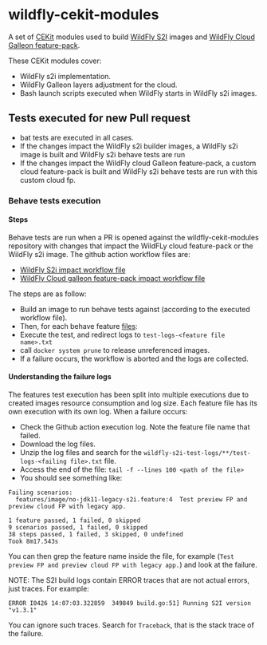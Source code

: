 # wildfly-cekit-modules

A set of [CEKit](https://github.com/cekit/cekitmodules) modules used to build [WildFly S2I](https://github.com/wildfly/wildfly-s2i/)
images and [WildFly Cloud Galleon feature-pack](https://github.com/wildfly-extras/wildfly-cloud-galleon-pack).

These CEKit modules cover:

* WildFly s2i implementation.
* WildFly Galleon layers adjustment for the cloud.
* Bash launch scripts executed when WildFly starts in WildFly s2i images.

## Tests executed for new Pull request

* bat tests are executed in all cases.
* If the changes impact the WildFly s2i builder images, a WildFly s2i image is built and WildFly s2i behave tests are run
* If the changes impact the WildFly cloud Galleon feature-pack, a custom cloud feature-pack is built and WildFly s2i behave tests are run with this custom cloud fp.

### Behave tests execution

#### Steps

Behave tests are run when a PR is opened against the wildfly-cekit-modules repository with changes that impact the WildFLy cloud feature-pack or the WildFly s2i image.
The github action workflow files are:

* [WildFly S2i impact workflow file](https://github.com/wildfly/wildfly-cekit-modules/blob/main/.github/workflows/test-wildfly-s2i.yml)
* [WildFly Cloud galleon feature-pack impact workflow file](https://github.com/wildfly/wildfly-cekit-modules/blob/main/.github/workflows/test-wildfly-cloud-fp.yml)

The steps are as follow:

* Build an image to run behave tests against (according to the executed workflow file).
* Then, for each behave feature [files](https://github.com/wildfly/wildfly-s2i/tree/main/wildfly-builder-image/tests/features):
* Execute the test, and redirect logs to `test-logs-<feature file name>.txt`
* call `docker system prune` to release unreferenced images.
* If a failure occurs, the workflow is aborted and the logs are collected.

#### Understanding the failure logs

The features test execution has been split into multiple executions due to created images resource consumption and log size.
Each feature file has its own execution with its own log.
When a failure occurs:
* Check the Github action execution log. Note the feature file name that failed.
* Download the log files.
* Unzip the log files and search for the `wildfly-s2i-test-logs/**/test-logs-<failing file>.txt` file.
* Access the end of the file: `tail -f --lines 100 <path of the file>`
* You should see something like:
```
Failing scenarios:
  features/image/no-jdk11-legacy-s2i.feature:4  Test preview FP and preview cloud FP with legacy app.

1 feature passed, 1 failed, 0 skipped
9 scenarios passed, 1 failed, 0 skipped
38 steps passed, 1 failed, 3 skipped, 0 undefined
Took 8m17.543s
```
You can then grep the feature name inside the file, for example (`Test preview FP and preview cloud FP with legacy app.`) and look at the failure.

NOTE: The S2I build logs contain ERROR traces that are not actual errors, just traces. For example: 

`ERROR I0426 14:07:03.322859  349849 build.go:51] Running S2I version "v1.3.1"`

You can ignore such traces. Search for `Traceback`, that is the stack trace of the failure. 
